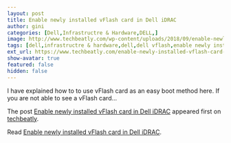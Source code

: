 ```yaml
---
layout: post
title: Enable newly installed vFlash card in Dell iDRAC
author: gini
categories: [Dell,Infrastructre & Hardware,DELL,]
image: http://www.techbeatly.com/wp-content/uploads/2018/09/enable-newly-installed-vflash-card-in-dell-idrac-838x450.png
tags: [dell,infrastructre & hardware,dell,dell vflash,enable newly installed vflash card in dell idrac,sdcard,vflash,]
ext_url: https://www.techbeatly.com/enable-newly-installed-vflash-card-in-dell-idrac/
show-avatar: true
featured: false
hidden: false
---
```


<p>I have explained how to to use vFlash card as an easy boot method here. If you are not able to see a vFlash card&#46;&#46;&#46;</p>
<p>The post <a href="https://www.techbeatly.com/enable-newly-installed-vflash-card-in-dell-idrac/">Enable newly installed vFlash card in Dell iDRAC</a> appeared first on <a href="https://www.techbeatly.com">techbeatly</a>.</p>

Read [Enable newly installed vFlash card in Dell iDRAC](https://www.techbeatly.com/enable-newly-installed-vflash-card-in-dell-idrac/).